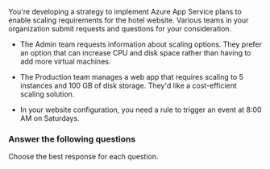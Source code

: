 
You're developing a strategy to implement Azure App Service plans to enable scaling requirements for the hotel website. Various teams in your organization submit requests and questions for your consideration.

- The Admin team requests information about scaling options. They prefer an option that can increase CPU and disk space rather than having to add more virtual machines.

- The Production team manages a web app that requires scaling to 5 instances and 100 GB of disk storage. They'd like a cost-efficient scaling solution.

- In your website configuration, you need a rule to trigger an event at 8:00 AM on Saturdays.

### Answer the following questions

Choose the best response for each question.
